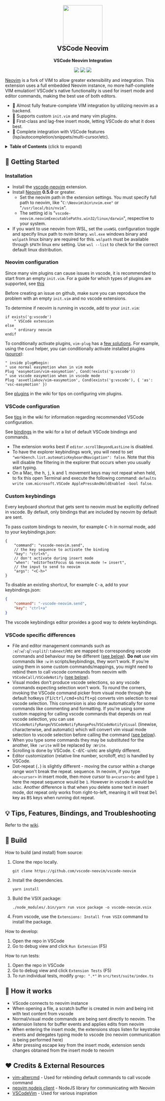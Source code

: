 <h2 align="center"><img src="./images/icon.png" height="128"><br>VSCode Neovim</h2>
<p align="center"><strong>VSCode Neovim Integration</strong></p>

<p align=center>
<a href="https://marketplace.visualstudio.com/items?itemName=asvetliakov.vscode-neovim"><img src="https://vsmarketplacebadge.apphb.com/version/asvetliakov.vscode-neovim.svg"></a>
<a href="https://github.com/asvetliakov/vscode-neovim/actions/workflows/build_test.yml"><img src="https://github.com/asvetliakov/vscode-neovim/workflows/Code%20Check%20&%20Test/badge.svg"></a>
<a href="https://gitter.im/vscode-neovim/community?utm_source=badge&utm_medium=badge&utm_campaign=pr-badge"><img src="https://badges.gitter.im/vscode-neovim/community.svg"></a>
</p>

[Neovim](https://neovim.io/) is a fork of VIM to allow greater extensibility and integration. This extension uses a full
embedded Neovim instance, no more half-complete VIM emulation! VSCode's native functionality is used for insert mode and
editor commands, making the best use of both editors.

-   🎉 Almost fully feature-complete VIM integration by utilizing neovim as a backend.
-   🔧 Supports custom `init.vim` and many vim plugins.
-   🥇 First-class and lag-free insert mode, letting VSCode do what it does best.
-   🤝 Complete integration with VSCode features (lsp/autocompletion/snippets/multi-cursor/etc).

<details>
 <summary><strong>Table of Contents</strong> (click to expand)</summary>

- [🧰 Getting Started](#-getting-started)
  - [Installation](#installation)
  - [Neovim configuration](#neovim-configuration)
  - [VSCode configuration](#vscode-configuration)
  - [Custom keybindings](#custom-keybindings)
  - [VSCode specific differences](#vscode-specific-differences)
- [💡 Tips, Features, Bindings, and Troubleshooting](#-tips-features-bindings-and-troubleshooting)
- [🔧 Build](#-build)
- [📑 How it works](#-how-it-works)
- [❤️ Credits & External Resources](#️-credits--external-resources)

</details>

## 🧰 Getting Started

### Installation

-   Install the [vscode-neovim](https://marketplace.visualstudio.com/items?itemName=asvetliakov.vscode-neovim)
    extension.
-   Install [Neovim](https://github.com/neovim/neovim/wiki/Installing-Neovim) **0.5.0** or greater.
    -   Set the neovim path in the extension settings. You must specify full path to neovim, like
        "`C:\Neovim\bin\nvim.exe"` or "`/usr/local/bin/nvim`".
    -   The setting id is "`vscode-neovim.neovimExecutablePaths.win32/linux/darwin`", respective to your system.
-   If you want to use neovim from WSL, set the `useWSL` configuration toggle and specify linux path to nvim binary.
    `wsl.exe` windows binary and `wslpath` linux binary are required for this. `wslpath` must be available through
    `$PATH` linux env setting. Use `wsl --list` to check for the correct default linux distribution.

### Neovim configuration

Since many vim plugins can cause issues in vscode, it is recommended to start from an empty `init.vim`. For a guide for
which types of plugins are supported, see
[this](https://github.com/vscode-neovim/vscode-neovim/wiki/tips#performance-problems)

Before creating an issue on github, make sure you can reproduce the problem with an empty `init.vim` and no vscode
extensions.

To determine if neovim is running in vscode, add to your `init.vim`:

```vim
if exists('g:vscode')
    " VSCode extension
else
    " ordinary neovim
endif
```

To conditionally activate plugins, `vim-plug` has a
[few solutions](https://github.com/junegunn/vim-plug/wiki/tips#conditional-activation). For example, using the `Cond`
helper, you can conditionally activate installed plugins
([source](https://github.com/asvetliakov/vscode-neovim/issues/415#issuecomment-715533865)):

```vim
" inside plug#begin:
" use normal easymotion when in vim mode
Plug 'easymotion/vim-easymotion', Cond(!exists('g:vscode'))
" use vscode easymotion when in vscode mode
Plug 'asvetliakov/vim-easymotion', Cond(exists('g:vscode'), { 'as': 'vsc-easymotion' })
```

See [plugins](plugins) in the wiki for tips on configuring vim plugins.

### VSCode configuration

See [tips](https://github.com/vscode-neovim/vscode-neovim/wiki/tips) in the wiki for information regarding recommended
VSCode configuration.

See [bindings](https://github.com/vscode-neovim/vscode-neovim/wiki/bindings) in the wiki for a list of default VSCode
bindings and commands.

-   The extension works best if `editor.scrollBeyondLastLine` is disabled.
-   To have the explorer keybindings work, you will need to set `"workbench.list.automaticKeyboardNavigation": false`.
    Note that this will disable the filtering in the explorer that occurs when you usually start typing.
-   On a Mac, the <kbd>h</kbd>, <kbd>j</kbd>, <kbd>k</kbd> and <kbd>l</kbd> movement keys may not repeat when held, to
    fix this open Terminal and execute the following command:
    `defaults write com.microsoft.VSCode ApplePressAndHoldEnabled -bool false`.

### Custom keybindings

Every keyboard shortcut that gets sent to neovim must be explicitly defined in vscode. By default, only bindings that
are included by neovim by default are sent.

To pass custom bindings to neovim, for example <kbd>C-h</kbd> in normal mode, add to your keybindings.json:

```jsonc
{
    "command": "vscode-neovim.send",
    // the key sequence to activate the binding
    "key": "ctrl+h",
    // don't activate during insert mode
    "when": "editorTextFocus && neovim.mode != insert",
    // the input to send to neovim
    "args": "<C-h>"
}
```

To disable an existing shortcut, for example <kbd>C-a</kbd>, add to your keybindings.json:

```json
{
    "command": "-vscode-neovim.send",
    "key": "ctrl+a"
}
```

The vscode keybindings editor provides a good way to delete keybindings.

### VSCode specific differences

-   File and editor management commands such as `:e`/`:w`/`:q`/`:vsplit`/`:tabnext`/etc are mapped to corresponding
    vscode commands and behaviour may be different
    ([see below](https://github.com/vscode-neovim/vscode-neovim/wiki/bindings)). **Do not** use vim commands like `:w`
    in scripts/keybindings, they won't work. If you're using them in some custom commands/mappings, you might need to
    rebind them to call vscode commands from neovim with `VSCodeCall/VSCodeNotify`
    ([see below](https://github.com/vscode-neovim/vscode-neovim/wiki/Tips#invoking-vscode-actions-from-neovim)).
-   Visual modes don't produce vscode selections, so any vscode commands expecting selection won't work. To round the
    corners, invoking the VSCode command picker from visual mode through the default hotkeys
    (<kbd>f1</kbd>/<kbd>ctrl/cmd+shift+p</kbd>) converts vim selection to real vscode selection. This conversion is also
    done automatically for some commands like commenting and formatting. If you're using some custom mapping for calling
    vscode commands that depends on real vscode selection, you can use
    `VSCodeNotifyRange`/`VSCodeNotifyRangePos`/`VSCodeNotifyVisual` (linewise, characterwise, and automatic) which will
    convert vim visual mode selection to vscode selection before calling the command
    ([see below](https://github.com/vscode-neovim/vscode-neovim/wiki/Tips#invoking-vscode-actions-from-neovim)).
-   When you type some commands they may be substituted for the another, like `:write` will be replaced by `:Write`.
-   Scrolling is done by VSCode. <kbd>C-d</kbd>/<kbd>C-u</kbd>/etc are slightly different.
-   Editor customization (relative line number, scrolloff, etc) is handled by VSCode.
-   Dot-repeat (<kbd>.</kbd>) is slightly different - moving the cursor within a change range won't break the repeat.
    sequence. In neovim, if you type `abc<cursor>` in insert mode, then move cursor to `a<cursor>bc` and type `1` here
    the repeat sequence would be `1`. However in vscode it would be `a1bc`. Another difference is that when you delete
    some text in insert mode, dot repeat only works from right-to-left, meaning it will treat <kbd>Del</kbd> key as
    <kbd>BS</kbd> keys when running dot repeat.

## 💡 Tips, Features, Bindings, and Troubleshooting

Refer to the [wiki](https://github.com/vscode-neovim/vscode-neovim/wiki).

## 🔧 Build

How to build (and install) from source:

1. Clone the repo locally.

    ```
    git clone https://github.com/vscode-neovim/vscode-neovim
    ```

2. Install the dependencies.

    ```
    yarn install
    ```

3. Build the VSIX package:

    ```
    ./node_modules/.bin/yarn run vsce package -o vscode-neovim.vsix
    ```

4. From vscode, use the `Extensions: Install from VSIX` command to install the package.

How to develop:

1. Open the repo in VSCode
2. Go to debug view and click `Run Extension` (F5)

How to run tests:

1. Open the repo in VSCode
2. Go to debug view and click `Extension Tests` (F5)
3. To run individual tests, modify `grep: ".*"` in `src/test/suite/index.ts`

## 📑 How it works

-   VScode connects to neovim instance
-   When opening a file, a scratch buffer is created in nvim and being init with text content from vscode
-   Normal/visual mode commands are being sent directly to neovim. The extension listens for buffer events and applies
    edits from neovim
-   When entering the insert mode, the extensions stops listen for keystroke events and delegates typing mode to vscode
    (no neovim communication is being performed here)
-   After pressing escape key from the insert mode, extension sends changes obtained from the insert mode to neovim

## ❤️ Credits & External Resources

-   [vim-altercmd](https://github.com/kana/vim-altercmd) - Used for rebinding default commands to call vscode command
-   [neovim nodejs client](https://github.com/neovim/node-client) - NodeJS library for communicating with Neovim
-   [VSCodeVim](https://github.com/VSCodeVim/Vim) - Used for various inspiration
